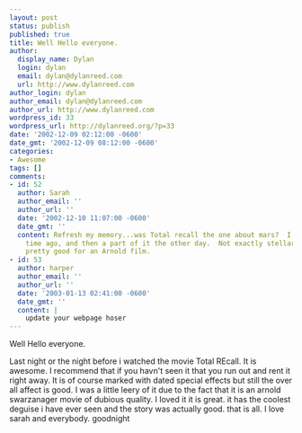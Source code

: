 ```yaml
---
layout: post
status: publish
published: true
title: Well Hello everyone.
author:
  display_name: Dylan
  login: dylan
  email: dylan@dylanreed.com
  url: http://www.dylanreed.com
author_login: dylan
author_email: dylan@dylanreed.com
author_url: http://www.dylanreed.com
wordpress_id: 33
wordpress_url: http://dylanreed.org/?p=33
date: '2002-12-09 02:12:00 -0600'
date_gmt: '2002-12-09 08:12:00 -0600'
categories:
- Awesome
tags: []
comments:
- id: 52
  author: Sarah
  author_email: ''
  author_url: ''
  date: '2002-12-10 11:07:00 -0600'
  date_gmt: ''
  content: Refresh my memory...was Total recall the one about mars?  I saw it a long
    time ago, and then a part of it the other day.  Not exactly stellar in my opinion...but
    pretty good for an Arnold film.
- id: 53
  author: harper
  author_email: ''
  author_url: ''
  date: '2003-01-13 02:41:00 -0600'
  date_gmt: ''
  content: |
    update your webpage hoser
---
```

<p>Well Hello everyone.</p>
<p>Last night or the night before i watched the movie Total REcall. It is awesome. I recommend that if you havn't seen it that you run out and rent it right away. It is of course marked with dated special effects but still the over all affect is good. I was a little leery of it due to the fact that it is an arnold swarzanager movie of dubious quality. I loved it it is great. it has the coolest deguise i have ever seen and the story was actually good. that is all. I love sarah and everybody. goodnight</p>
